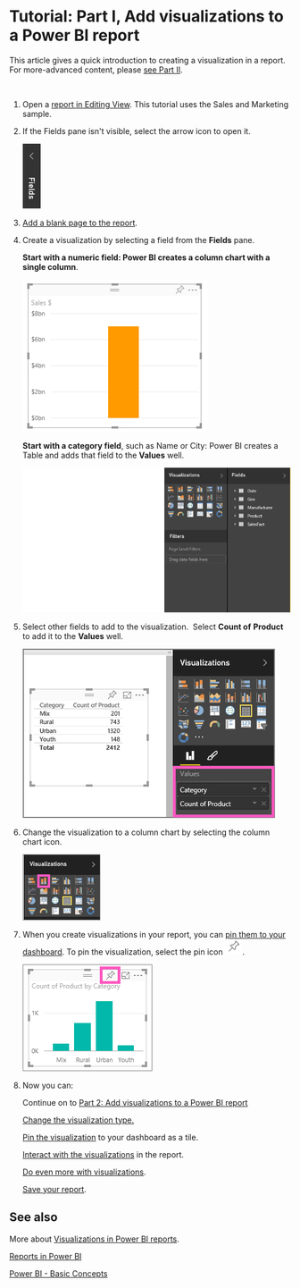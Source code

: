 ﻿<properties
   pageTitle="Tutorial: Part I, Add visualizations to a Power BI report"
   description="Tutorial: Part I, Add visualizations to a Power BI report"
   services="powerbi"
   documentationCenter=""
   authors="mihart"
   manager="mblythe"
   editor=""
   tags=""
   qualityFocus="no"
   qualityDate=""/>

<tags
   ms.service="powerbi"
   ms.devlang="NA"
   ms.topic="article"
   ms.tgt_pltfrm="NA"
   ms.workload="powerbi"
   ms.date="01/21/2016"
   ms.author="mihart"/>

# Tutorial: Part I, Add visualizations to a Power BI report

This article gives a quick introduction to creating a visualization in a report.  For more-advanced content, please [see Part II](powerbi-service-add-visualizations-to-a-report-ii.md). 

  

1.  Open a [report in Editing View](powerbi-service-go-from-reading-view-to-editing-view.md). This tutorial uses the Sales and Marketing sample.

2.  If the Fields pane isn't visible, select the arrow icon to open it. 

    ![](media/powerbi-service-add-visualizations-to-a-report-i/pbi_Nancy_FieldsFiltersArrow.png)

3.  [Add a blank page to the report](powerbi-service-add-a-page-to-a-report.md).

4.  Create a visualization by selecting a field from the **Fields** pane.  

    **Start with a numeric field: Power BI creates a column chart with a single column**.

    ![](media/powerbi-service-add-visualizations-to-a-report-i/PBI_OneColChart.png)

    **Start with a category field**, such as Name or City: Power BI creates a Table and adds that field to the **Values** well.

    ![](media/powerbi-service-add-visualizations-to-a-report-i/PBI_Agif_CreateChart3.gif)

5.  Select other fields to add to the visualization.  Select **Count of** **Product** to add it to the **Values** well.

    ![](media/powerbi-service-add-visualizations-to-a-report-i/part1table1.png)

6.  Change the visualization to a column chart by selecting the column chart icon.

    ![](media/powerbi-service-add-visualizations-to-a-report-i/part1ConvertToColumn.png)

7.  When you create visualizations in your report, you can [pin them to your dashboard](powerbi-service-pin-a-tile-to-a-dashboard-from-a-report.md). To pin the visualization, select the pin icon ![](media/powerbi-service-add-visualizations-to-a-report-i/pinNoOutline.png).

    ![](media/powerbi-service-add-visualizations-to-a-report-i/part1Pin1.png)

8.  Now you can:

    Continue on to [Part 2: Add visualizations to a Power BI report](powerbi-service-add-visualizations-to-a-report-ii.md)

    [C](powerbi-service-change-the-type-of-visualization-in-a-report.md)[hange the visualization type](powerbi-service-change-the-type-of-visualization-in-a-report.md)[.](powerbi-service-change-the-type-of-visualization-in-a-report.md)

    [Pin the visualization](powerbi-service-pin-a-tile-to-a-dashboard-from-a-report.md) to your dashboard as a tile.

    [Interact with the visualizations](powerbi-service-interact-with-a-report-in-reading-view.md) in the report.

    [Do even more with visualizations](powerbi-service-visualizations-for-reports.md).

    [Save your report](powerbi-service-save-a-report.md).


## See also

More about [Visualizations in Power BI reports](powerbi-service-visualizations-for-reports.md).

[Reports in Power BI](powerbi-service-reports.md)

[Power BI - Basic Concepts](powerbi-service-basic-concepts.md)
